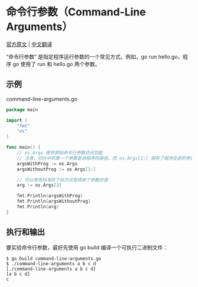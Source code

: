 # 命令行参数（Command-Line Arguments）

[官方原文](https://gobyexample.com/command-line-arguments) | [中文翻译](https://gobyexample-cn.github.io/command-line-arguments)

“命令行参数” 是指定程序运行参数的一个常见方式。例如，go run hello.go，程序 go 使用了 run 和 hello.go 两个参数。

## 示例

command-line-arguments.go

<!--  -->
<!--  -->
<!--  -->
<!--  -->
<!--  -->
<!--  -->
<!--  -->
<!--  -->
<!--  -->

```go
package main

import (
	"fmt"
	"os"
)

func main() {
	// os.Args 提供原始命令行参数访问功能
	// 注意，切片中的第一个参数是该程序的路径，而 os.Args[1:] 保存了程序全部的参数
	argsWithProg := os.Args
	argsWithoutProg := os.Args[1:]

	// 可以使用标准的下标方式取得单个参数的值
	arg := os.Args[3]

	fmt.Println(argsWithProg)
	fmt.Println(argsWithoutProg)
	fmt.Println(arg)
}
```

## 执行和输出

要实验命令行参数，最好先使用 go build 编译一个可执行二进制文件：

```
$ go build command-line-arguments.go
$ ./command-line-arguments a b c d
[./command-line-arguments a b c d]
[a b c d]
c
```
